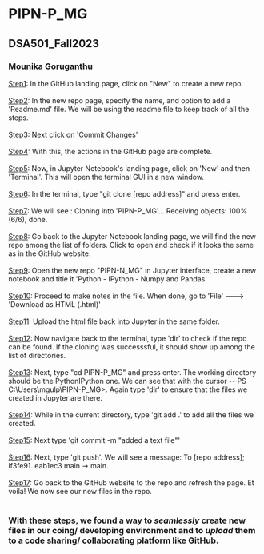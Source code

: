 # PIPN-P_MG

## DSA501_Fall2023 
### Mounika Goruganthu

<p> 
<u>Step1</u>: In the GitHub landing page, click on "New" to create a new repo. </br></br>
<u>Step2</u>: In the new repo page, specify the name, and option to add a 'Readme.md' file. We will be using the readme file to keep track of all the steps. </br></br>
<u>Step3</u>: Next click on 'Commit Changes'</br></br>
<u>Step4</u>: With this, the actions in the GitHub page are complete. </br></br>
<u>Step5</u>: Now, in Jupyter Notebook's landing page, click on 'New' and then 'Terminal'. This will open the terminal GUI in a new window. </br></br>
<u>Step6</u>: In the terminal, type "git clone [repo address]" and press enter. </br></br>
<u>Step7</u>: We will see : Cloning into 'PIPN-P_MG'... Receiving objects: 100% (6/6), done. </br></br>
<u>Step8</u>: Go back to the Jupyter Notebook landing page, we will find the new repo among the list of folders. Click to open and check if it looks the same as in the GitHub website. </br></br>
<u>Step9</u>: Open the new repo "PIPN-N_MG" in Jupyter interface, create a new notebook and title it 'Python - IPython - Numpy and Pandas' </br></br>
<u>Step10</u>: Proceed to make notes in the file. When done, go to 'File' ---> 'Download as HTML (.html)' </br></br>
<u>Step11</u>: Upload the html file back into Jupyter in the same folder.</br></br>
<u>Step12</u>: Now navigate back to the terminal, type 'dir' to check if the repo can be found. If the cloning was successsful, it should show up among the list of directories. </br></br>
<u>Step13</u>: Next, type "cd PIPN-P_MG" and press enter. The working directory should be the PythonIPython one. We can see that with the cursor -- PS C:\Users\mgulp\PIPN-P_MG>. Again type 'dir' to ensure that the files we created in Jupyter are there. </br></br>
<u>Step14</u>: While in the current directory, type 'git add .' to add all the files we created. </br></br>
<u>Step15</u>: Next type 'git commit -m "added a text file"' </br></br>
<u>Step16</u>: Next, type 'git push'. We will see a message: To [repo address]; lf3fe91..eab1ec3  main -> main. </br></br>
<u>Step17</u>: Go back to the GitHub website to the repo and refresh the page. Et voila! We now see our new files in the repo.</br></br>
</p>

### With these steps, we found a way to <i>seamlessly</i> create new files in our coing/ developing environment and to <i>upload</i> them to a code sharing/ collaborating platform like GitHub.
